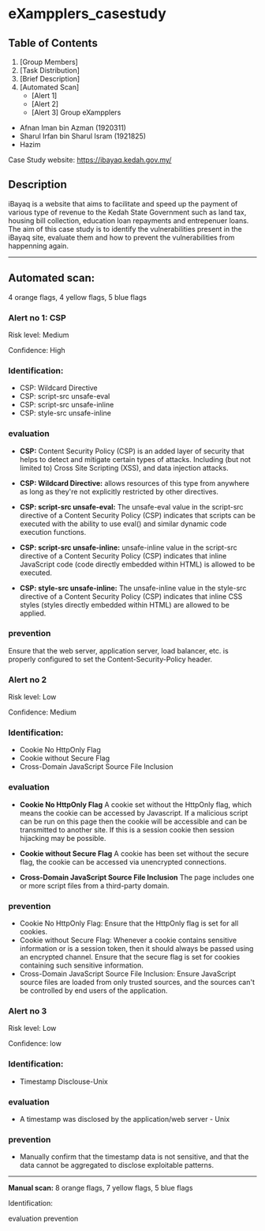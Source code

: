 # eXampplers_casestudy


## Table of Contents
1. [Group Members]
2. [Task Distribution]
3. [Brief Description]
4. [Automated Scan]
    - [Alert 1]
    - [Alert 2]
    - [Alert 3]
Group eXampplers
- Afnan Iman bin Azman (1920311)
- Sharul Irfan bin Sharul Isram (1921825)
- Hazim

Case Study website: https://ibayaq.kedah.gov.my/

## **Description**

iBayaq is a website that aims to facilitate and speed up the payment of various type of revenue to the Kedah State Government such as land tax, housing bill collection, education loan repayments and entrepenuer loans. The aim of this case study is to identify the vulnerabilities present in the iBayaq site, evaluate them and how to prevent the vulnerabilities from happenning again.



--------------------------------------------------------------------------------------------------------------------------------------------------------------------

## **Automated scan:**
4 orange flags, 4 yellow flags, 5 blue flags

### **Alert no 1: CSP**

Risk level: Medium

Confidence: High

### Identification:
-  CSP: Wildcard Directive
-  CSP: script-src unsafe-eval
-  CSP: script-src unsafe-inline
-  CSP: style-src unsafe-inline
                       
 ### evaluation
  -  **CSP:**
     Content Security Policy (CSP) is an added layer of security that helps to detect and mitigate certain types of attacks. Including (but not limited to) Cross Site Scripting (XSS), and data injection attacks.
     
  -  **CSP: Wildcard Directive:**
     allows resources of this type from anywhere as long as they're not explicitly restricted by other directives.
     
  -  **CSP: script-src unsafe-eval:**
     The unsafe-eval value in the script-src directive of a Content Security Policy (CSP) indicates that scripts can be executed with the ability to use eval() and similar dynamic code execution functions.
     
  -  **CSP: script-src unsafe-inline:**
      unsafe-inline value in the script-src directive of a Content Security Policy (CSP) indicates that inline JavaScript code (code directly embedded within HTML) is allowed to be executed.
     
  -  **CSP: style-src unsafe-inline:**
     The unsafe-inline value in the style-src directive of a Content Security Policy (CSP) indicates that inline CSS styles (styles directly embedded within HTML) are allowed to be applied.

### prevention
Ensure that the web server, application server, load balancer, etc. is properly configured to set the Content-Security-Policy header.


### **Alert no 2**

Risk level: Low

Confidence: Medium

### Identification:
-  Cookie No HttpOnly Flag
-  Cookie without Secure Flag
-  Cross-Domain JavaScript Source File Inclusion
                       
 ### evaluation
  -  **Cookie No HttpOnly Flag**
     A cookie set without the HttpOnly flag, which means the cookie can be accessed by Javascript.
     If a malicious script can be run on this page then the cookie will be accessible and can be transmitted to another site. If this is a session cookie then session hijacking may be possible.
     
  -  **Cookie without Secure Flag**
     A cookie has been set without the secure flag, the cookie can be accessed via unencrypted connections.
     
  -  **Cross-Domain JavaScript Source File Inclusion**
     The page includes one or more script files from a third-party domain.


### prevention
  -  Cookie No HttpOnly Flag: Ensure that the HttpOnly flag is set for all cookies.
  -  Cookie without Secure Flag: Whenever a cookie contains sensitive information or is a session token, then it should always be passed using an encrypted channel. Ensure that the secure flag is set for cookies containing such sensitive information.
  -  Cross-Domain JavaScript Source File Inclusion: Ensure JavaScript source files are loaded from only trusted sources, and the sources can't be controlled by end users of the application.


### **Alert no 3**

Risk level: Low

Confidence: low

### Identification:
-  Timestamp Disclouse-Unix
                       
 ### evaluation
-  A timestamp was disclosed by the application/web server - Unix


### prevention
- Manually confirm that the timestamp data is not sensitive, and that the data cannot be aggregated to disclose exploitable patterns.
-------------------------------------------------------------------------------------------------------------------------------------------------------------------



**Manual scan:** 
8 orange flags, 7 yellow flags, 5 blue flags

Identification:



evaluation
prevention
